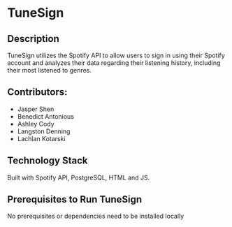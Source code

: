 # TuneSign
## Description
TuneSign utilizes the Spotify API to allow users to sign in using their Spotify account and analyzes their data regarding their listening history, including their most listened to genres.

## Contributors:
* Jasper Shen
* Benedict Antonious
* Ashley Cody
* Langston Denning
* Lachlan Kotarski

## Technology Stack
Built with Spotify API, PostgreSQL, HTML and JS.

## Prerequisites to Run TuneSign
No prerequisites or dependencies need to be installed locally

